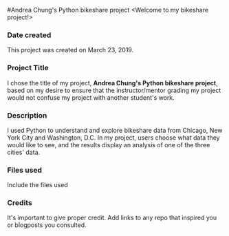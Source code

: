#Andrea Chung's Python bikeshare project
<Welcome to my bikeshare project!>

### Date created
This project was created on March 23, 2019.

### Project Title
I chose the title of my project, **Andrea Chung's Python bikeshare project**, based on my desire to ensure that the instructor/mentor grading my project would not confuse my project with another student's work.  

### Description
I used Python to understand and explore bikeshare data from Chicago, New York City and Washington, D.C. In my project, users choose what data they would like to see, and the results display an analysis of one of the three cities' data.

### Files used
Include the files used

### Credits
It's important to give proper credit. Add links to any repo that inspired you or blogposts you consulted.
